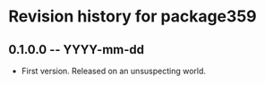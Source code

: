 # Revision history for package359

## 0.1.0.0 -- YYYY-mm-dd

* First version. Released on an unsuspecting world.

